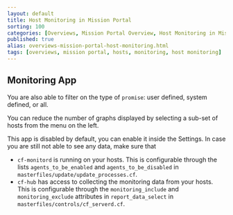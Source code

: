 ```yaml
---
layout: default
title: Host Monitoring in Mission Portal
sorting: 100
categories: [Overviews, Mission Portal Overview, Host Monitoring in Mission Portal]
published: true
alias: overviews-mission-portal-host-monitoring.html
tags: [overviews, mission portal, hosts, monitoring, host monitoring]
---
```


## Monitoring App ##

You are also able to filter on the type of `promise`: user defined, system defined, or all.

You can reduce the number of graphs displayed by selecting a sub-set of hosts from the menu on the left.

This app is disabled by default, you can enable it inside the Settings. In case you are still not able to see any data, make sure that

* `cf-monitord` is running on your hosts. This is configurable through the lists `agents_to_be_enabled` and `agents_to_be_disabled` in `masterfiles/update/update_processes.cf`.
* `cf-hub` has access to collecting the monitoring data from your hosts. This is configurable through the `monitoring_include` and `monitoring_exclude` attributes in `report_data_select` in `masterfiles/controls/cf_serverd.cf`.





